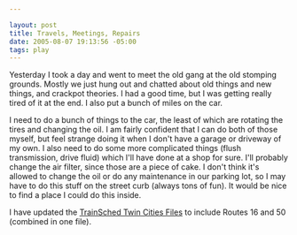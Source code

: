 ```yaml
--- 

layout: post
title: Travels, Meetings, Repairs
date: 2005-08-07 19:13:56 -05:00
tags: play
---
```

Yesterday I took a day and went to meet the old gang at the old stomping grounds.  Mostly we just hung out and chatted about old things and new things, and crackpot theories.  I had a good time, but I was getting really tired of it at the end.  I also put a bunch of miles on the car.

I need to do a bunch of things to the car, the least of which are rotating the tires and changing the oil.  I am fairly confident that I can do both of those myself, but feel strange doing it when I don't have a garage or driveway of my own.  I also need to do some more complicated things (flush transmission, drive fluid) which I'll have done at a shop for sure.   I'll probably change the air filter, since those are a piece of cake.  I don't think it's allowed to change the oil or do any maintenance in our parking lot, so I may have to do this stuff on the street curb (always tons of fun).   It would be nice to find a place I could do this inside.

I have updated the <a href="/node/135">TrainSched Twin Cities Files</a> to include Routes 16 and 50 (combined in one file).
